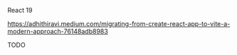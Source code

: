 React 19

https://adhithiravi.medium.com/migrating-from-create-react-app-to-vite-a-modern-approach-76148adb8983

TODO

